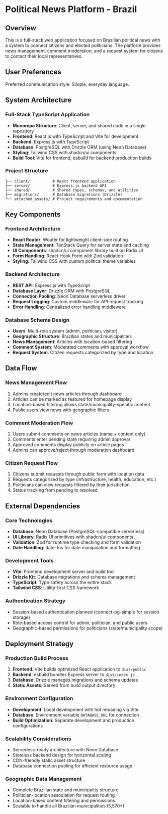 # Political News Platform - Brazil

## Overview

This is a full-stack web application focused on Brazilian political news with a system to connect citizens and elected politicians. The platform provides news management, comment moderation, and a request system for citizens to contact their local representatives.

## User Preferences

Preferred communication style: Simple, everyday language.

## System Architecture

### Full-Stack TypeScript Application
- **Monorepo Structure**: Client, server, and shared code in a single repository
- **Frontend**: React.js with TypeScript and Vite for development
- **Backend**: Express.js with TypeScript
- **Database**: PostgreSQL with Drizzle ORM (using Neon Database)
- **Styling**: Tailwind CSS with shadcn/ui components
- **Build Tool**: Vite for frontend, esbuild for backend production builds

### Project Structure
```
├── client/          # React frontend application
├── server/          # Express.js backend API
├── shared/          # Shared types, schemas, and utilities
├── migrations/      # Database migrations (Drizzle)
└── attached_assets/ # Project requirements and documentation
```

## Key Components

### Frontend Architecture
- **React Router**: Wouter for lightweight client-side routing
- **State Management**: TanStack Query for server state and caching
- **UI Components**: shadcn/ui component library built on Radix UI
- **Form Handling**: React Hook Form with Zod validation
- **Styling**: Tailwind CSS with custom political theme variables

### Backend Architecture
- **REST API**: Express.js with TypeScript
- **Database Layer**: Drizzle ORM with PostgreSQL
- **Connection Pooling**: Neon Database serverless driver
- **Request Logging**: Custom middleware for API request tracking
- **Error Handling**: Centralized error handling middleware

### Database Schema Design
- **Users**: Multi-role system (admin, politician, visitor)
- **Geographic Structure**: Brazilian states and municipalities
- **News Management**: Articles with location-based filtering
- **Comment System**: Moderated comments with approval workflow
- **Request System**: Citizen requests categorized by type and location

## Data Flow

### News Management Flow
1. Admins create/edit news articles through dashboard
2. Articles can be marked as featured for homepage display
3. Location-based filtering allows state/municipality-specific content
4. Public users view news with geographic filters

### Comment Moderation Flow
1. Users submit comments on news articles (name + content only)
2. Comments enter pending state requiring admin approval
3. Approved comments display publicly on article pages
4. Admins can approve/reject through moderation dashboard

### Citizen Request Flow
1. Citizens submit requests through public form with location data
2. Requests categorized by type (infrastructure, health, education, etc.)
3. Politicians can view requests filtered by their jurisdiction
4. Status tracking from pending to resolved

## External Dependencies

### Core Technologies
- **Database**: Neon Database (PostgreSQL-compatible serverless)
- **UI Library**: Radix UI primitives with shadcn/ui components
- **Validation**: Zod for runtime type checking and form validation
- **Date Handling**: date-fns for date manipulation and formatting

### Development Tools
- **Vite**: Frontend development server and build tool
- **Drizzle Kit**: Database migrations and schema management
- **TypeScript**: Type safety across the entire stack
- **Tailwind CSS**: Utility-first CSS framework

### Authentication Strategy
- Session-based authentication planned (connect-pg-simple for session storage)
- Role-based access control for admin, politician, and public users
- Geographic-based permissions for politicians (state/municipality scope)

## Deployment Strategy

### Production Build Process
1. **Frontend**: Vite builds optimized React application to `dist/public`
2. **Backend**: esbuild bundles Express server to `dist/index.js`
3. **Database**: Drizzle manages migrations and schema updates
4. **Static Assets**: Served from build output directory

### Environment Configuration
- **Development**: Local development with hot reloading via Vite
- **Database**: Environment variable `DATABASE_URL` for connection
- **Build Optimization**: Separate development and production configurations

### Scalability Considerations
- Serverless-ready architecture with Neon Database
- Stateless backend design for horizontal scaling
- CDN-friendly static asset structure
- Database connection pooling for efficient resource usage

### Geographic Data Management
- Complete Brazilian state and municipality structure
- Politician-location association for request routing
- Location-based content filtering and permissions
- Scalable to handle all Brazilian municipalities (5,570+)